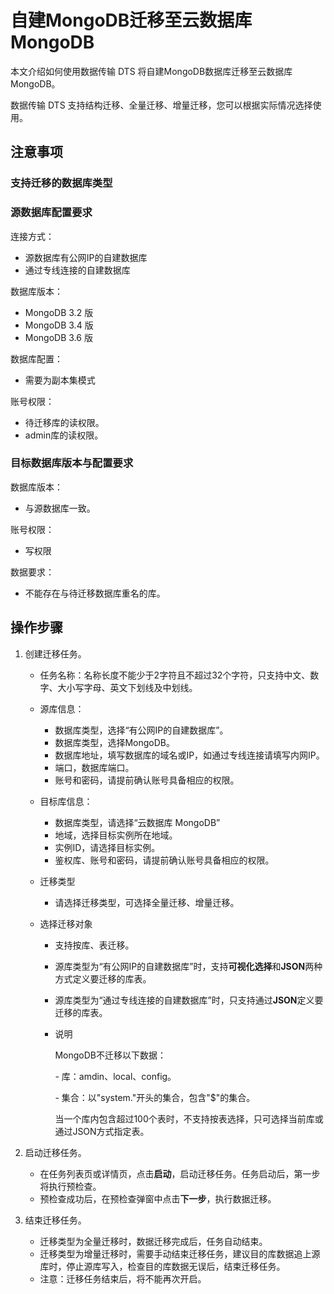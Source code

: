 # 自建MongoDB迁移至云数据库MongoDB

本文介绍如何使用数据传输 DTS 将自建MongoDB数据库迁移至云数据库MongoDB。

数据传输 DTS 支持结构迁移、全量迁移、增量迁移，您可以根据实际情况选择使用。

## 注意事项

### 支持迁移的数据库类型

### 源数据库配置要求

连接方式：

- 源数据库有公网IP的自建数据库
- 通过专线连接的自建数据库

数据库版本：

- MongoDB 3.2 版
- MongoDB 3.4 版
- MongoDB 3.6 版

数据库配置：

- 需要为副本集模式

账号权限：

- 待迁移库的读权限。
- admin库的读权限。

### 目标数据库版本与配置要求

数据库版本：

- 与源数据库一致。

账号权限：

- 写权限

数据要求：

- 不能存在与待迁移数据库重名的库。

## 操作步骤

1. 创建迁移任务。

   - 任务名称：名称长度不能少于2字符且不超过32个字符，只支持中文、数字、大小写字母、英文下划线及中划线。

   - 源库信息：

     - 数据库类型，选择“有公网IP的自建数据库”。
     - 数据库类型，选择MongoDB。
     - 数据库地址，填写数据库的域名或IP，如通过专线连接请填写内网IP。
     - 端口，数据库端口。
     - 账号和密码，请提前确认账号具备相应的权限。

   - 目标库信息：

     - 数据库类型，请选择“云数据库 MongoDB”
     - 地域，选择目标实例所在地域。
     - 实例ID，请选择目标实例。
     - 鉴权库、账号和密码，请提前确认账号具备相应的权限。

   - 迁移类型

     - 请选择迁移类型，可选择全量迁移、增量迁移。

   - 选择迁移对象

     - 支持按库、表迁移。

     - 源库类型为“有公网IP的自建数据库”时，支持**可视化选择**和**JSON**两种方式定义要迁移的库表。

     - 源库类型为“通过专线连接的自建数据库”时，只支持通过**JSON**定义要迁移的库表。

     - 说明

       MongoDB不迁移以下数据：

       \- 库：amdin、local、config。

       \- 集合：以"system."开头的集合，包含"$"的集合。

       当一个库内包含超过100个表时，不支持按表选择，只可选择当前库或通过JSON方式指定表。

2. 启动迁移任务。

   - 在任务列表页或详情页，点击**启动**，启动迁移任务。任务启动后，第一步将执行预检查。
   - 预检查成功后，在预检查弹窗中点击**下一步**，执行数据迁移。

3. 结束迁移任务。

   - 迁移类型为全量迁移时，数据迁移完成后，任务自动结束。
   - 迁移类型为增量迁移时，需要手动结束迁移任务，建议目的库数据追上源库时，停止源库写入，检查目的库数据无误后，结束迁移任务。
   - 注意：迁移任务结束后，将不能再次开启。